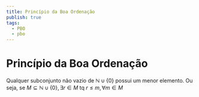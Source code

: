 ```yaml
---
title: Princípio da Boa Ordenação
publish: true
tags:
  - PBO
  - pbo
---
```


# Princípio da Boa Ordenação
Qualquer subconjunto não vazio de $\mathbb{N}\cup\{0\}$ possui um menor elemento. Ou seja,
se $M\subseteq\mathbb{N}\cup\{0\}, \exists r \in M \text{ tq } r \leq m, \forall m\in M$